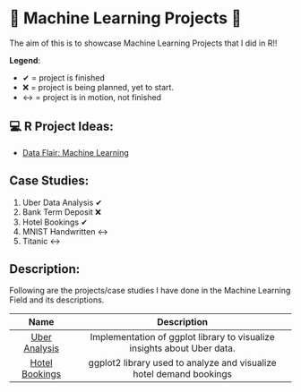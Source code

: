 # 🎇 Machine Learning Projects 🎇

The aim of this is to showcase Machine Learning Projects that I did in R!!

**Legend**:
- ✔ = project is finished
- ❌ = project is being planned, yet to start.
- ↔ = project is in motion, not finished

## 💻 R Project Ideas: 
- [Data Flair: Machine Learning](https://data-flair.training/blogs/machine-learning-datasets/)

## Case Studies:
1. Uber Data Analysis ✔
2. Bank Term Deposit ❌
3. Hotel Bookings ✔
4. MNIST Handwritten ↔
5. Titanic ↔

## Description:
Following are the projects/case studies I have done in the Machine Learning Field and its descriptions. 

| **Name** | **Description** |
| :------: | :-------------: |
| [Uber Analysis](https://github.com/e-paj/Machine-Learning-Projects-in-R/tree/main/CASE%201:%20Uber%20Analysis) | Implementation of ggplot library to visualize insights about Uber data. |
| [Hotel Bookings](https://github.com/e-paj/Machine-Learning-Projects-in-R/tree/main/CASE%202:%20Hotel%20Bookings) | ggplot2 library used to analyze and visualize hotel demand bookings |
